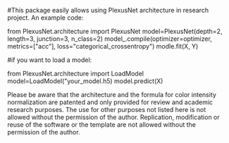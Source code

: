 #This package easily allows using PlexusNet architecture in research project. An example code:

from PlexusNet.architecture import PlexusNet
model=PlexusNet(depth=2, length=3, junction=3, n_class=2)
model_.compile(optimizer=optimizer, metrics=["acc"], loss="categorical_crossentropy")
modle.fit(X, Y)

#if you want to load a model:

from PlexusNet.architecture import LoadModel
model=LoadModel("your_model.h5)
model.predict(X)

Please be aware that the architecture and the formula for color intensity normalization are patented and only provided for review and academic research purposes. The use for other purposes not listed here is not allowed without the permission of the author. Replication, modification or reuse of the software or the template are not allowed without the permission of the author.